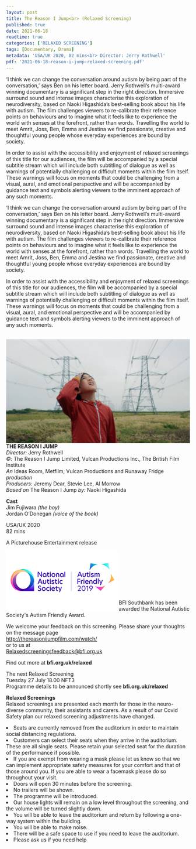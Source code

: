 ```yaml
---
layout: post
title: The Reason I Jump<br> (Relaxed Screening)
published: true
date: 2021-06-18
readtime: true
categories: ['RELAXED SCREENING']
tags: [Documentary, Drama]
metadata: 'USA/UK 2020, 82 mins<br> Director: Jerry Rothwell'
pdf: '2021-06-18-reason-i-jump-relaxed-screening.pdf'
---
```


‘I think we can change the conversation around autism by being part of the conversation,’ says Ben on his letter board. Jerry Rothwell’s multi-award winning documentary is a significant step in the right direction. Immersive surround sound and intense images characterise this exploration of neurodiversity, based on Naoki Higashida’s best-selling book about his life with autism. The film challenges viewers to re-calibrate their reference points on behaviours and to imagine what it feels like to experience the world with senses at the forefront, rather than words. Travelling the world to meet Amrit, Joss, Ben, Emma and Jestina we find passionate, creative and thoughtful young people whose everyday experiences are bound by society.

In order to assist with the accessibility and enjoyment of relaxed screenings of this title for our audiences, the film will be accompanied by a special subtitle stream which will include both subtitling of dialogue as well as warnings of potentially challenging or difficult moments within the film itself. These warnings will focus on moments that could be challenging from a visual, aural, and emotional perspective and will be accompanied by guidance text and symbols alerting viewers to the imminent approach of any such moments.

‘I think we can change the conversation around autism by being part of the conversation,’ says Ben on his letter board. Jerry Rothwell’s multi-award winning documentary is a significant step in the right direction. Immersive surround sound and intense images characterise this exploration of neurodiversity, based on Naoki Higashida’s best-selling book about his life with autism. The film challenges viewers to re-calibrate their reference points on behaviours and to imagine what it feels like to experience the world with senses at the forefront, rather than words. Travelling the world to meet Amrit, Joss, Ben, Emma and Jestina we find passionate, creative and thoughtful young people whose everyday experiences are bound by society.

In order to assist with the accessibility and enjoyment of relaxed screenings of this title for our audiences, the film will be accompanied by a special subtitle stream which will include both subtitling of dialogue as well as warnings of potentially challenging or difficult moments within the film itself. These warnings will focus on moments that could be challenging from a visual, aural, and emotional perspective and will be accompanied by guidance text and symbols alerting viewers to the imminent approach of any such moments.<br><br>

<img style="float: left;" src="/img/reason_i_jump.jpg">
<br><br>

**THE REASON I JUMP**<br>
*Director:* Jerry Rothwell<br>
*©:* The Reason I Jump Limited, Vulcan Productions Inc., The British Film Institute<br>
*An* Ideas Room, Metfilm, Vulcan Productions and Runaway Fridge *production*<br>
*Producers:* Jeremy Dear, Stevie Lee, Al Morrow<br>
*Based on* The Reason I Jump *by:* Naoki Higashida<br>

**Cast**<br>
Jim Fujiwara *(the boy)*<br>
Jordan O’Donegan *(voice of the book)*<br>

USA/UK 2020<br>
82 mins<br>

A Picturehouse Entertainment release<br>

<img style="float: left;" src="/img/autistic_society.png"><br><br><br><br><br><br><br>

BFI Southbank has been awarded the National Autistic Society's Autism Friendly Award.

We welcome your feedback on this screening. Please share your thoughts on the message page<br>
http://thereasonijumpfilm.com/watch/<br>
or to us at <br>
Relaxedscreeningsfeedback@bfi.org.uk<br>


Find out more at
**bfi.org.uk/relaxed**<br>

The next Relaxed Screening<br>
Tuesday 27 July 18.00 NFT3<br> 
Programme details to be announced shortly see **bfi.org.uk/relaxed**<br>




**Relaxed Screenings**<br>
Relaxed screenings are presented each month for those in the neuro-diverse community, their assistants and carers. As a result of our Covid Safety plan our relaxed screening adjustments have changed.

<li>Seats are currently removed from the auditorium in order to maintain social distancing regulations.

<li>Customers can select their seats when they arrive in the auditorium. These are all single seats. Please retain your selected seat for the duration of the performance if possible.

<li>If you are exempt from wearing a mask please let us know so that we can implement appropriate safety measures for your comfort and that of those around you. If you are able to wear a facemask please do so throughout your visit.

<li>Doors will open 30 minutes before the screening.

<li>No trailers will be shown.

<li>The programme will be introduced.

<li>Our house lights will remain on a low level throughout the screening, and the volume will be turned slightly down.

<li>You will be able to leave the auditorium and return by following a one-way system within the building.

<li>You will be able to make noise.

<li>There will be a safe space to use if you need to leave the auditorium.

<li>Please ask us if you need help
<!--stackedit_data:
eyJoaXN0b3J5IjpbMTc5NDg1MjkwNyw2OTI0MzYyMTJdfQ==
-->
